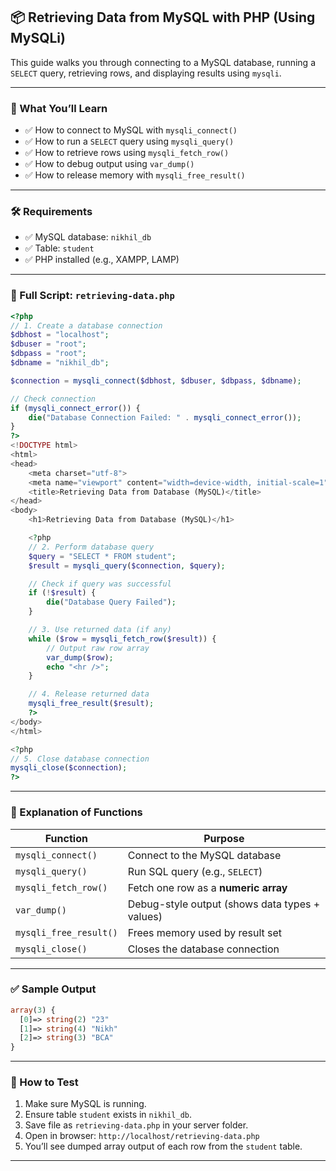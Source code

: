 
## 📦 Retrieving Data from MySQL with PHP (Using MySQLi)

This guide walks you through connecting to a MySQL database, running a `SELECT` query, retrieving rows, and displaying results using `mysqli`.

---

### 🎯 What You’ll Learn

* ✅ How to connect to MySQL with `mysqli_connect()`
* ✅ How to run a `SELECT` query using `mysqli_query()`
* ✅ How to retrieve rows using `mysqli_fetch_row()`
* ✅ How to debug output using `var_dump()`
* ✅ How to release memory with `mysqli_free_result()`

---

### 🛠 Requirements

* ✅ MySQL database: `nikhil_db`
* ✅ Table: `student`
* ✅ PHP installed (e.g., XAMPP, LAMP)

---

### 📄 Full Script: `retrieving-data.php`

```php
<?php
// 1. Create a database connection
$dbhost = "localhost";
$dbuser = "root";
$dbpass = "root";
$dbname = "nikhil_db";

$connection = mysqli_connect($dbhost, $dbuser, $dbpass, $dbname);

// Check connection
if (mysqli_connect_error()) {
    die("Database Connection Failed: " . mysqli_connect_error());
}
?>
<!DOCTYPE html>
<html>
<head>
    <meta charset="utf-8">
    <meta name="viewport" content="width=device-width, initial-scale=1">
    <title>Retrieving Data from Database (MySQL)</title>
</head>
<body>
    <h1>Retrieving Data from Database (MySQL)</h1>

    <?php
    // 2. Perform database query
    $query = "SELECT * FROM student";
    $result = mysqli_query($connection, $query);

    // Check if query was successful
    if (!$result) {
        die("Database Query Failed");
    }

    // 3. Use returned data (if any)
    while ($row = mysqli_fetch_row($result)) {
        // Output raw row array
        var_dump($row);
        echo "<hr />";
    }

    // 4. Release returned data
    mysqli_free_result($result);
    ?>
</body>
</html>

<?php
// 5. Close database connection
mysqli_close($connection);
?>
```

---

### 📘 Explanation of Functions

| Function               | Purpose                                        |
| ---------------------- | ---------------------------------------------- |
| `mysqli_connect()`     | Connect to the MySQL database                  |
| `mysqli_query()`       | Run SQL query (e.g., `SELECT`)                 |
| `mysqli_fetch_row()`   | Fetch one row as a **numeric array**           |
| `var_dump()`           | Debug-style output (shows data types + values) |
| `mysqli_free_result()` | Frees memory used by result set                |
| `mysqli_close()`       | Closes the database connection                 |

---

### ✅ Sample Output

```php
array(3) {
  [0]=> string(2) "23"
  [1]=> string(4) "Nikh"
  [2]=> string(3) "BCA"
}
```

---

### 🧪 How to Test

1. Make sure MySQL is running.
2. Ensure table `student` exists in `nikhil_db`.
3. Save file as `retrieving-data.php` in your server folder.
4. Open in browser:
   `http://localhost/retrieving-data.php`
5. You’ll see dumped array output of each row from the `student` table.

---

